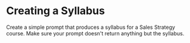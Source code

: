 # Creating a Syllabus

Create a simple prompt that produces a syllabus for a Sales Strategy course. Make sure your prompt doesn't return anything but the syllabus.